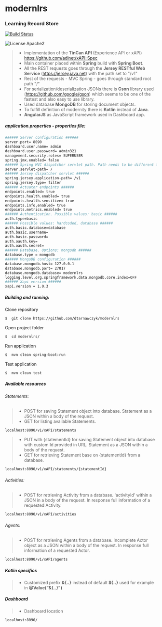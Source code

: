 # modernlrs #
### Learning Record Store ###

[![Build Status](https://travis-ci.org/dtarnawczyk/modernlrs.svg?branch=master)](https://travis-ci.org/dtarnawczyk/modernlrs)

![License Apache2](https://go-shields.herokuapp.com/license-apache2-blue.png)

> - Implementation of the **TinCan API** (Experience API or xAPI)
https://github.com/adlnet/xAPI-Spec
> - Main container placed within **Spring** build with **Spring Boot**.
> - All the REST requests goes through the **Jersey RESTful Web Service** (https://jersey.java.net) with the path set to "/v1"
> - Rest of the requests - MVC Spring - goes through standard root path "/"
> - For serialization/deserialization JSONs there is **Gson** library used (https://github.com/google/gson) which seems to be one of the fastest and also easy to use library.
> - Used database **MongoDB** for storing document objects.
> - To fulfill definition of modernity there is **Kotlin** instead of **Java**.
> - **AngularJS** as JavaScript framework used in Dashboard app. 


##### *application.properties*  - properties file: #####

```sh
###### Server configuration ######
server.port= 8090
dashboard.user.name= admin
dashboard.user.password= admin321
management.security.roles= SUPERUSER
spring.jmx.enabled= false
###### Spring MVC dispatcher servlet path. Path needs to be different than Jersey's to enable/disable Actuator endpoints access (/info, /health, ...) ######
server.servlet-path= /
###### Jersey dispatcher servlet ######
spring.jersey.application-path= /v1
spring.jersey.type= filter
###### Actuator endpoints ######
endpoints.enabled= true
endpoints.health.enabled= true
endpoints.health.sensitive= true
endpoints.info.enabled= true
endpoints.metrics.enabled= true
###### Authentication. Possible values: basic ######
auth.type=basic
###### Possible values: hardcoded, database ######
auth.basic.database=database
auth.basic.username=
auth.basic.password=
auth.oauth.key=
auth.oauth.secret=
###### Database. Options: mongodb ######
database.type = mongodb
###### MongoDB configuration ######
database.mongodb.host= 127.0.0.1
database.mongodb.port= 27017
database.mongodb.database= modernlrs
logging.level.org.springframework.data.mongodb.core.index=OFF
###### Xapi version ######
xapi.version = 1.0.3
```


##### Building and running: #####

Clone repository
```sh
$  git clone https://github.com/dtarnawczyk/modernlrs
```

Open project folder
```sh
$  cd modernlrs/
```

Run application
```sh
$  mvn clean spring-boot:run
```

Test application
```sh
$  mvn clean test
```

##### Available resources #####


###### Statements: ######


> - POST for saving Statement object into database. Statement as a JSON within a body of the request.
> - GET for listing available Statements.

```sh
localhost:8090/v1/xAPI/statements
```


> - PUT with {statementId} for saving Statement object into database with custom Id provided in URL. Statement as a JSON within a body of the request.
> - GET for retrieving Statement base on {statementId} from a database.

```sh
localhost:8090/v1/xAPI/statements/{statementId}
```

###### Activities: ######


> - POST for retrieving Activity from a database. 'activityId' within a JSON in a body of the request. In response full information of a requested Activity.

```sh
localhost:8090/v1/xAPI/activities
```

###### Agents: ######

> - POST for retrieving Agents from a database. Incomplete Actor object as a JSON within a body of the request. In response full information of a requested Actor.

```sh
localhost:8090/v1/xAPI/agents
```


#####  Kotlin specifics ######

> - Customized prefix **&{..}** instead of default **${..}** used for example in **@Value("&{..}")**

#####  Dashboard  ######

> - Dashboard location

```sh
localhost:8090/
```
